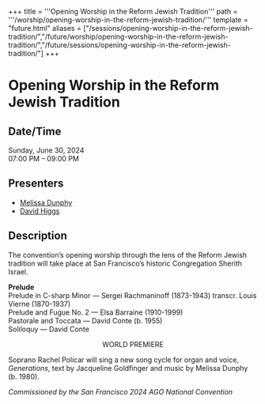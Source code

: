 +++
title = '''Opening Worship in the Reform Jewish Tradition'''
path = '''/worship/opening-worship-in-the-reform-jewish-tradition/'''
template = "future.html"
aliases = ["/sessions/opening-worship-in-the-reform-jewish-tradition/","/future/worship/opening-worship-in-the-reform-jewish-tradition/","/future/sessions/opening-worship-in-the-reform-jewish-tradition/"]
+++

<h1>Opening Worship in the Reform Jewish Tradition</h1>

<h2>Date/Time</h2>
<p>Sunday, June 30, 2024<br>
07:00 PM – 09:00 PM</p>
<h2>Presenters</h2>
<ul>
<li><a href="/composers/melissa-dunphy/">Melissa Dunphy</a></li>
<li><a href="/performers/david-higgs/">David Higgs</a></li>
</ul>
<h2>Description</h2>

<div class="ag87-crtemvc-hsbk"><div class="css-vsf5of"><p class="carina-rte-public-DraftStyleDefault-block">The convention’s opening worship through the lens of the Reform Jewish tradition will take place at San Francisco’s historic Congregation Sherith Israel.</p><p class="carina-rte-public-DraftStyleDefault-block"><span style="font-weight: bold;">Prelude</span><br>Prelude in C-sharp Minor — Sergei Rachmaninoff (1873-1943) transcr. Louis Vierne (1870-1937)<br>Prelude and Fugue No. 2 — Elsa Barraine (1910-1999)<br>Pastorale and Toccata — David Conte (b. 1955)<br>Soliloquy — David Conte</p><p style="text-align:center;" class="carina-rte-public-DraftStyleDefault-block">WORLD PREMIERE</p><p class="carina-rte-public-DraftStyleDefault-block">Soprano Rachel Policar will sing a new song cycle for organ and voice, <span style="font-style: italic;">Generations</span>, text by Jacqueline Goldfinger and music by Melissa Dunphy (b. 1980).</p><p class="carina-rte-public-DraftStyleDefault-block"><span style="font-style: italic;">Commissioned by the San Francisco 2024 AGO National Convention</span></p></div></div>



